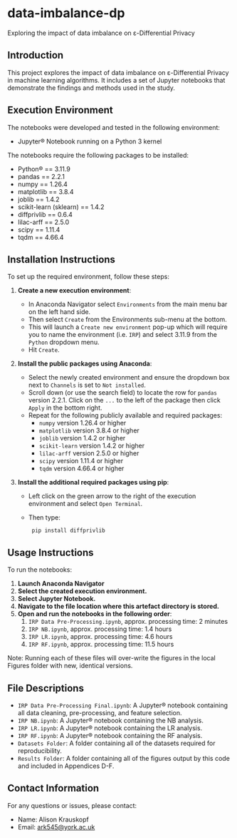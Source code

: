 # data-imbalance-dp
Exploring the impact of data imbalance on ε-Differential Privacy

## Introduction
This project explores the impact of data imbalance on ε-Differential Privacy in machine learning algorithms. It includes a set of Jupyter notebooks that demonstrate the findings and methods used in the study.

## Execution Environment
The notebooks were developed and tested in the following environment:
- Jupyter® Notebook running on a Python 3 kernel 

The notebooks require the following packages to be installed:
- Python® == 3.11.9
- pandas == 2.2.1
- numpy == 1.26.4
- matplotlib == 3.8.4
- joblib == 1.4.2
- scikit-learn (sklearn) == 1.4.2
- diffprivlib == 0.6.4
- lilac-arff == 2.5.0
- scipy == 1.11.4
- tqdm == 4.66.4

## Installation Instructions
To set up the required environment, follow these steps:

1. **Create a new execution environment**:
    * In Anaconda Navigator select `Environments` from the main menu bar on the left hand side. 
    * Then select `Create` from the Environments sub-menu at the bottom. 
    * This will launch a `Create new environment` pop-up which will require you to name the environment (i.e. `IRP`) and select 3.11.9 from the `Python` dropdown menu. 
    * Hit `Create`.

2. **Install the public packages using Anaconda**:
    * Select the newly created environment and ensure the dropdown box next to `Channels` is set to `Not installed`.
    * Scroll down (or use the search field) to locate the row for `pandas` version 2.2.1. Click on the `...` to the left of the package then click `Apply` in the bottom right.
    * Repeat for the following publicly available and required packages:
        * `numpy` version 1.26.4 or higher
        * `matplotlib` version 3.8.4 or higher
        * `joblib` version 1.4.2 or higher
        * `scikit-learn` version 1.4.2 or higher
        * `lilac-arff` version 2.5.0 or higher
        * `scipy` version 1.11.4 or higher
        * `tqdm` version 4.66.4 or higher

3. **Install the additional required packages using pip**:
    * Left click on the green arrow to the right of the execution environment and select `Open Terminal`.
    *  Then type:

            pip install diffprivlib

## Usage Instructions
To run the notebooks:

1. **Launch Anaconda Navigator**
2. **Select the created execution environment.**
3. **Select Jupyter Notebook.**
4. **Navigate to the file location where this artefact directory is stored.**
5. **Open and run the notebooks in the following order**:
    1. `IRP Data Pre-Processing.ipynb`, approx. processing time: 2 minutes
    2. `IRP NB.ipynb`, approx. processing time: 1.4 hours
    3. `IRP LR.ipynb`, approx. processing time: 4.6 hours
    4. `IRP RF.ipynb`, approx. processing time: 11.5 hours

Note: Running each of these files will over-write the figures in the local Figures folder with new, identical versions.

## File Descriptions
- `IRP Data Pre-Processing Final.ipynb`: A Jupyter® notebook containing all data cleaning, pre-processing, and feature selection.
- `IRP NB.ipynb`: A Jupyter® notebook containing the NB analysis.
- `IRP LR.ipynb`: A Jupyter®  notebook containing the LR analysis.
- `IRP RF.ipynb`: A Jupyter® notebook containing the RF analysis.
- `Datasets Folder`: A folder containing all of the datasets required for reproducibility.
- `Results Folder`: A folder containing all of the figures output by this code and included in Appendices D-F.

## Contact Information
For any questions or issues, please contact:
- Name: Alison Krauskopf
- Email: ark545@york.ac.uk

